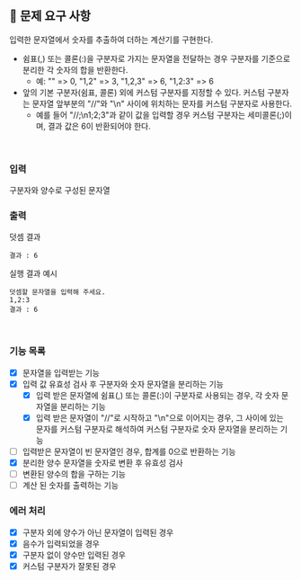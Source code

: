 ## 📍 문제 요구 사항

입력한 문자열에서 숫자를 추출하여 더하는 계산기를 구현한다.

- 쉼표(,) 또는 콜론(:)을 구분자로 가지는 문자열을 전달하는 경우 구분자를 기준으로 분리한 각 숫자의 합을 반환한다.
  - 예: "" => 0, "1,2" => 3, "1,2,3" => 6, "1,2:3" => 6
- 앞의 기본 구분자(쉼표, 콜론) 외에 커스텀 구분자를 지정할 수 있다.
  커스텀 구분자는 문자열 앞부분의 "//"와 "\n" 사이에 위치하는 문자를 커스텀 구분자로 사용한다.
  - 예를 들어 "//;\n1;2;3"과 같이 값을 입력할 경우 커스텀 구분자는 세미콜론(;)이며, 결과 값은 6이 반환되어야 한다.

<br />

### 입력

구분자와 양수로 구성된 문자열

### 출력

덧셈 결과

```
결과 : 6
```

실행 결과 예시

```
덧셈할 문자열을 입력해 주세요.
1,2:3
결과 : 6
```

<br />

### 기능 목록

- [x] 문자열을 입력받는 기능
- [x] 입력 값 유효성 검사 후 구분자와 숫자 문자열을 분리하는 기능
  - [x] 입력 받은 문자열에 쉼표(,) 또는 콜론(:)이 구분자로 사용되는 경우, 각 숫자 문자열을 분리하는 기능
  - [x] 입력 받은 문자열이 "//"로 시작하고 "\n"으로 이어지는 경우, 그 사이에 있는 문자를 커스텀 구분자로 해석하여 커스텀 구분자로 숫자 문자열을 분리하는 기능
- [ ] 입력받은 문자열이 빈 문자열인 경우, 합계를 0으로 반환하는 기능
- [x] 분리한 양수 문자열을 숫자로 변환 후 유효성 검사
- [ ] 변환된 양수의 합을 구하는 기능
- [ ] 계산 된 숫자를 출력하는 기능

### 에러 처리

- [x] 구분자 외에 양수가 아닌 문자열이 입력된 경우
- [x] 음수가 입력되었을 경우
- [x] 구분자 없이 양수만 입력된 경우
- [x] 커스텀 구분자가 잘못된 경우
